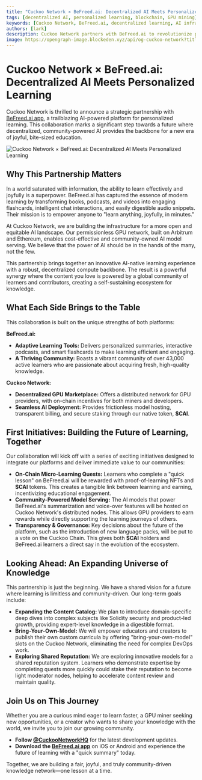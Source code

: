 ```yaml
---
title: "Cuckoo Network × BeFreed.ai: Decentralized AI Meets Personalized Learning"
tags: [decentralized AI, personalized learning, blockchain, GPU mining]
keywords: [Cuckoo Network, BeFreed.ai, decentralized learning, AI infrastructure, blockchain technology]
authors: [lark]
description: Cuckoo Network partners with BeFreed.ai to revolutionize personalized learning through decentralized AI and blockchain technology, offering a community-driven, joyful educational experience.
image: https://opengraph-image.blockeden.xyz/api/og-cuckoo-network?title=Cuckoo%20Network%20%C3%97%20BeFreed.ai:%20Decentralized%20AI%20Meets%20Personalized%20Learning
---
```


# Cuckoo Network × BeFreed.ai: Decentralized AI Meets Personalized Learning

Cuckoo Network is thrilled to announce a strategic partnership with [BeFreed.ai app](https://www.befreed.ai/), a trailblazing AI-powered platform for personalized learning. This collaboration marks a significant step towards a future where decentralized, community-powered AI provides the backbone for a new era of joyful, bite-sized education.

![Cuckoo Network × BeFreed.ai: Decentralized AI Meets Personalized Learning](https://opengraph-image.blockeden.xyz/api/og-cuckoo-network?title=Cuckoo%20Network%20%C3%97%20BeFreed.ai:%20Decentralized%20AI%20Meets%20Personalized%20Learning)

## Why This Partnership Matters

In a world saturated with information, the ability to learn effectively and joyfully is a superpower. BeFreed.ai has captured the essence of modern learning by transforming books, podcasts, and videos into engaging flashcards, intelligent chat interactions, and easily digestible audio snippets. Their mission is to empower anyone to "learn anything, joyfully, in minutes."

At Cuckoo Network, we are building the infrastructure for a more open and equitable AI landscape. Our permissionless GPU network, built on Arbitrum and Ethereum, enables cost-effective and community-owned AI model serving. We believe that the power of AI should be in the hands of the many, not the few.

This partnership brings together an innovative AI-native learning experience with a robust, decentralized compute backbone. The result is a powerful synergy where the content you love is powered by a global community of learners and contributors, creating a self-sustaining ecosystem for knowledge.

## What Each Side Brings to the Table

This collaboration is built on the unique strengths of both platforms:

**BeFreed.ai:**

* **Adaptive Learning Tools:** Delivers personalized summaries, interactive podcasts, and smart flashcards to make learning efficient and engaging.
* **A Thriving Community:** Boasts a vibrant community of over 43,000 active learners who are passionate about acquiring fresh, high-quality knowledge.

**Cuckoo Network:**

* **Decentralized GPU Marketplace:** Offers a distributed network for GPU providers, with on-chain incentives for both miners and developers.
* **Seamless AI Deployment:** Provides frictionless model hosting, transparent billing, and secure staking through our native token, **$CAI**.

## First Initiatives: Building the Future of Learning, Together

Our collaboration will kick off with a series of exciting initiatives designed to integrate our platforms and deliver immediate value to our communities:

* **On-Chain Micro-Learning Quests:** Learners who complete a "quick lesson" on BeFreed.ai will be rewarded with proof-of-learning NFTs and **$CAI** tokens. This creates a tangible link between learning and earning, incentivizing educational engagement.
* **Community-Powered Model Serving:** The AI models that power BeFreed.ai's summarization and voice-over features will be hosted on Cuckoo Network's distributed nodes. This allows GPU providers to earn rewards while directly supporting the learning journeys of others.
* **Transparency & Governance:** Key decisions about the future of the platform, such as the introduction of new language packs, will be put to a vote on the Cuckoo Chain. This gives both **$CAI** holders and BeFreed.ai learners a direct say in the evolution of the ecosystem.

## Looking Ahead: An Expanding Universe of Knowledge

This partnership is just the beginning. We have a shared vision for a future where learning is limitless and community-driven. Our long-term goals include:

* **Expanding the Content Catalog:** We plan to introduce domain-specific deep dives into complex subjects like Solidity security and product-led growth, providing expert-level knowledge in a digestible format.
* **Bring-Your-Own-Model:** We will empower educators and creators to publish their own custom curricula by offering "bring-your-own-model" slots on the Cuckoo Network, eliminating the need for complex DevOps work.
* **Exploring Shared Reputation:** We are exploring innovative models for a shared reputation system. Learners who demonstrate expertise by completing quests more quickly could stake their reputation to become light moderator nodes, helping to accelerate content review and maintain quality.

## Join Us on This Journey

Whether you are a curious mind eager to learn faster, a GPU miner seeking new opportunities, or a creator who wants to share your knowledge with the world, we invite you to join our growing community.

* **Follow [@CuckooNetworkHQ](https://www.google.com/search?q=https://twitter.com/CuckooNetworkHQ)** for the latest development updates.
* **Download the [BeFreed.ai app](https://www.befreed.ai/)** on iOS or Android and experience the future of learning with a "quick summary" today.

Together, we are building a fair, joyful, and truly community-driven knowledge network—one lesson at a time.
